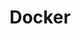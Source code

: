 ---
layout: blog
title: "Docker"
slug: docker
menu: true
order: 8
description: "Docker에 대해 공부하고 지식을 정리하는 공간입니다."
---